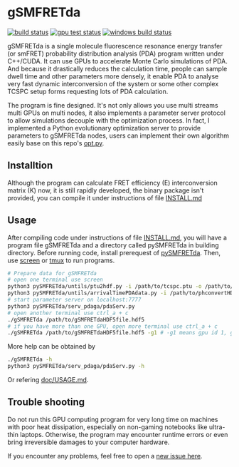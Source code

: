# gSMFRETda

[![build status](https://github.com/liu-kan/gSMFRETda/actions/workflows/cpu_test.yml/badge.svg)](https://github.com/liu-kan/gSMFRETda/actions/workflows/cpu_test.yml)
[![gpu test status](https://github.com/liu-kan/gSMFRETda/actions/workflows/gpu_test.yml/badge.svg)](https://github.com/liu-kan/gSMFRETda/actions/workflows/gpu_test.yml)
[![windows build status](https://github.com/liu-kan/gSMFRETda/actions/workflows/windows.yml/badge.svg)](https://github.com/liu-kan/gSMFRETda/actions/workflows/windows.yml)

gSMFRETda is a single molecule fluorescence resonance energy transfer (or smFRET) probability distribution analysis (PDA) program written under C++/CUDA. It can use GPUs to accelerate Monte Carlo simulations of PDA. And because it drastically reduces the calculation time, people can sample dwell time and other parameters more densely, it enable PDA to analyse very fast dynamic interconversion of the system or some other complex TCSPC setup forms requesting lots of PDA calculation.

The program is fine designed. It's not only allows you use multi streams multi GPUs on multi nodes, it also implements a parameter server protocol to allow simulations decouple with the optimization process. In fact, I implemented a Python evolutionary optimization server to provide parameters to gSMFRETda nodes, users can implement their own algorithm easily base on this repo's [opt.py](https://github.com/liu-kan/pySMFRETda/blob/main/serv_pdaga/opt.py).

## Installtion

Although the program can calculate FRET efficiency (E) interconversion matrix (K) now, it is still rapidly developed, the binary package isn't provided, you can compile it under instructions of file [INSTALL.md](INSTALL.md)

## Usage

After compiling code under instructions of file [INSTALL.md](INSTALL.md), you will have a program file gSMFRETda and a directory called pySMFRETda in building directory. Before running code, install prerequest of [pySMFRETda](https://github.com/liu-kan/pySMFRETda/blob/main/README.md). Then, use [screen](https://gist.github.com/liu-kan/9ab154d91c3bc8659a2979fcca74406d) or [tmux](https://gist.github.com/liu-kan/59ed943b149447aa34dff87d49c8dc96) to run programs.

```bash
# Prepare data for gSMFRETda
# open one terminal use screen
python3 pySMFRETda/untils/ptu2hdf.py -i /path/to/tcspc.ptu -o /path/to/phconvertHDF5file.h5
python3 pySMFRETda/untils/arrivalTimePDAdata.py -i /path/to/phconvertHDF5file.h5 -o /path/to/gSMFRETdaHDF5file.hdf5
# start parameter server on localhost:7777
python3 pySMFRETda/serv_pdaga/pdaServ.py
# open another terminal use ctrl_a + c
./gSMFRETda /path/to/gSMFRETdaHDF5file.hdf5
# if you have more than one GPU, open more terminal use ctrl_a + c
./gSMFRETda /path/to/gSMFRETdaHDF5file.hdf5 -g1 # -g1 means gpu id 1, gpu id start from 0
```
More help can be obtained by 
```bash 
./gSMFRETda -h
python3 pySMFRETda/serv_pdaga/pdaServ.py -h
```
Or refering [doc/USAGE.md](doc/USAGE.md).

## Trouble shooting
Do not run this GPU computing program for very long time on machines with poor heat dissipation, especially on non-gaming notebooks like ultra-thin laptops. Otherwise, the program may encounter runtime errors or even bring irreversible damages to your computer hardware.

If you encounter any problems, feel free to open a [new issue here](https://github.com/liu-kan/gSMFRETda/issues).
